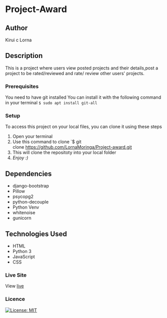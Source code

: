 # Project-Award
## Author
Kirui c Lorna
## Description
This is a project where users view posted projects and their details,post a project to be rated/reviewed and rate/ review other users' projects.

### Prerequisites
You need to have git installed
You can install it with the following command in your terminal
`$ sudo apt install git-all`
### Setup
To access this project on your local files, you can clone it using these steps
1. Open your terminal
1. Use this command to clone `$ git clone https://github.com/LornaMoringa/Project-award.git
1. This will clone the repositoty into your local folder
1. _Enjoy :)_
## Dependencies
* django-bootstrap
* Pillow
* psycopg2
* python-decouple
* Python Venv
* whitenoise
* gunicorn
## Technologies Used
* HTML
* Python 3
* JavaScript
* CSS
### Live Site
View [live]()
### Licence
[![License: MIT](https://img.shields.io/badge/License-MIT-yellow.svg)](/LICENSE)
